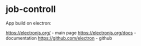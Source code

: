 # job-controll

App build on electron:

https://electronjs.org/ - main page
https://electronjs.org/docs - documentation
https://github.com/electron - github
 
